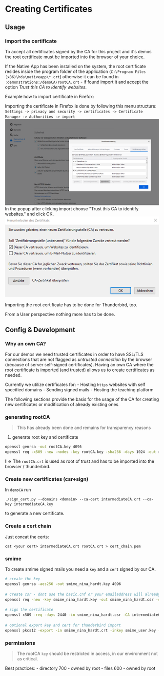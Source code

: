 # Creating Certificates

## Usage

### import the certificate

To accept all certificates signed by the CA for this project and it's
demos the root certificate must be imported into the browser of your
choice.

If the Native App has been installed on the system, the root certificate
resides inside the program folder of the application
(`C:\Program Files (x86)\hda\nativeapp\*.crt`) otherwise it can be found
in `:demonstrations:/demoCA/rootCA.crt` - if found import it and accept
the option *Trust this CA to identify websites*.

Example how to import certificate in Firefox:

Importing the certificate in Firefox is done by following this menu
structure:
`Settings -> privacy and security -> certificates -> Certificate Manager -> Authorities -> import`
![firefox_cert](img/firefox_cert.png) In the popup after clicking import
choose "Trust this CA to identify websites." and click OK.
![ca](img/ca.png)

Importing the root certificate has to be done for Thunderbird, too.

From a User perspective nothing more has to be done.

## Config & Development

### Why an own CA?

For our demos we need trusted certificates in order to have SSL/TLS
connections that are not flagged as *untrusted connection* by the
browser (because of server self-signed certificates). Having an own CA
where the root certificate is imported (and trusted) allows us to create
certificates as needed.

Currently we utilize certificates for: - Hosting `https` websites with
self specified domains - Sending signed mails - Hosting the teaching
platform

The following sections provide the basis for the usage of the CA for
creating new certificates or modification of already existing ones.

### generating rootCA

> This has already been done and remains for transparency reasons

1.  generate root key and certificate

``` bash
openssl genrsa -out rootCA.key 4096
openssl req -x509 -new -nodes -key rootCA.key -sha256 -days 1024 -out rootCA.crt
```

**! =\>** The `rootCA.crt` is used as root of trust and has to be
imported into the browser / thunderbird.

### Create new certificates (csr+sign)

In `demoCA` run

    ./sign_cert.py --domains <domain> --ca-cert intermediateCA.crt --ca-key intermediateCA.key

to generate a new certificate.

### Create a cert chain

Just concat the certs:

    cat <your cert> intermediateCA.crt rootCA.crt > cert_chain.pem

### smime

To create smime signed mails you need a `key` and a `cert` signed by our
CA.

``` bash
# create the key
openssl genrsa -aes256 -out smime_nina_hardt.key 4096

# create csr - dont use the basic.cnf or your emailaddress will already be set
openssl req -new -key smime_nina_hardt.key -out smime_nina_hardt.csr -subj "/C=DE/ST=Hessen/L=Darmstadt/O=mpseinternational/CN=mpseinternational.com/emailAddress=nina.hardt@mpseinternational.com"

# sign the certificate
openssl x509 -req -days 2440 -in smime_nina_hardt.csr -CA intermediateCA.crt -CAkey intermediateCA.key -set_serial 1337 -out smime_nina_hardt.crt -addtrust emailProtection -addreject clientAuth -addreject serverAuth -trustout

# optional export key and cert for thunderbird import
openssl pkcs12 -export -in smime_nina_hardt.crt -inkey smime_user.key -out smime_nina_hardt.p12
```

### permissions

> The rootCA `key` should be restricted in access, in our environment
> not as critical.

Best practices: - directory 700 - owned by root - files 600 - owned by
root
